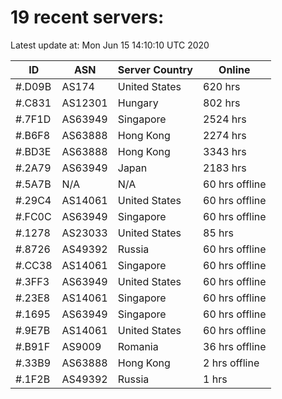 # 19 recent servers:

Latest update at: Mon Jun 15 14:10:10 UTC 2020

| ID | ASN | Server Country | Online |
| -- | --- | -------------- | ------ |
| #.D09B | AS174 | United States | 620 hrs |
| #.C831 | AS12301 | Hungary | 802 hrs |
| #.7F1D | AS63949 | Singapore | 2524 hrs |
| #.B6F8 | AS63888 | Hong Kong | 2274 hrs |
| #.BD3E | AS63888 | Hong Kong | 3343 hrs |
| #.2A79 | AS63949 | Japan | 2183 hrs |
| #.5A7B | N/A | N/A | 60 hrs offline |
| #.29C4 | AS14061 | United States | 60 hrs offline |
| #.FC0C | AS63949 | Singapore | 60 hrs offline |
| #.1278 | AS23033 | United States | 85 hrs |
| #.8726 | AS49392 | Russia | 60 hrs offline |
| #.CC38 | AS14061 | Singapore | 60 hrs offline |
| #.3FF3 | AS63949 | United States | 60 hrs offline |
| #.23E8 | AS14061 | Singapore | 60 hrs offline |
| #.1695 | AS63949 | Singapore | 60 hrs offline |
| #.9E7B | AS14061 | United States | 60 hrs offline |
| #.B91F | AS9009 | Romania | 36 hrs offline |
| #.33B9 | AS63888 | Hong Kong | 2 hrs offline |
| #.1F2B | AS49392 | Russia | 1 hrs |

